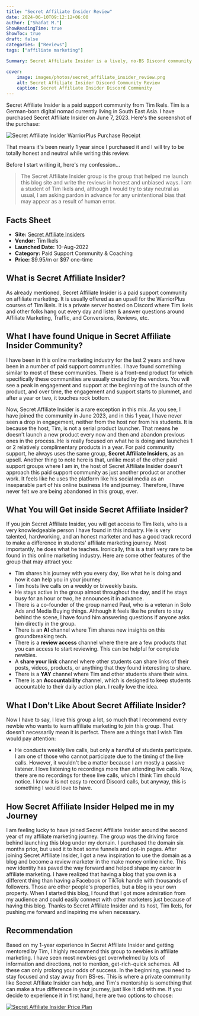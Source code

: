 ```yaml
---
title: "Secret Affiliate Insider Review"
date: 2024-06-10T09:12:12+06:00
author: ["Shafat M."]
ShowReadingTime: true
ShowToc: true
draft: false
categories: ["Reviews"]
tags: ["affiliate marketing"]

Summary: Secret Affiliate Insider is a lively, no-BS Discord community on affiliate marketing. It is a paid community where you can get great support from the vendor and fellow marketers. 

cover: 
    image: images/photos/secret_affiliate_insider_review.png
    alt: Secret Affiliate Insider Discord Community Review
    caption: Secret Affiliate Insider Discord Community
---
```

Secret Affiliate Insider is a paid support community from Tim Ikels. Tim is a German-born digital nomad currently living in South East Asia. I have purchased Secret Affiliate Insider on June 7, 2023. Here's the screenshot of the purchase:

![Secret Affiliate Insider WarriorPlus Purchase Receipt](/images/screenshots/secret_affiliate_insider_purchase_receipt.png "Secret Affiliate Insider Purchased on 07 June 2023")

That means it's been nearly 1 year since I purchased it and I will try to be totally honest and neutral while writing this review. 

Before I start writing it, here's my confession...

> The Secret Affiliate Insider group is the group that helped me launch this blog site and write the reviews in honest and unbiased ways. I am a student of Tim Ikels and, although I would try to stay neutral as usual, I am asking pardon in advance for any unintentional bias that may appear as a result of human error.

## Facts Sheet
- **Site:** [Secret Affiliate Insiders](https://secretaffiliateinsider.com/shafat)
- **Vendor:** Tim Ikels
- **Launched Date:** 10-Aug-2022
- **Category:** Paid Support Community & Coaching
- **Price:** $9.95/m or $97 one-time

## What is Secret Affiliate Insider?

As already mentioned, Secret Affiliate Insider is a paid support community on affiliate marketing. It is usually offered as an upsell for the WarriorPlus courses of Tim Ikels. It is a private server hosted on Discord where Tim Ikels and other folks hang out every day and listen & answer questions around Affiliate Marketing, Traffic, and Conversions, Reviews, etc.

## What I have found Unique in Secret Affiliate Insider Community?
I have been in this online marketing industry for the last 2 years and have been in a number of paid support communities. I have found something similar to most of these communities. There is a front-end product for which specifically these communities are usually created by the vendors. You will see a peak in engagement and support at the beginning of the launch of the product, and over time, the engagement and support starts to plummet, and after a year or two, it touches rock bottom.

Now, Secret Affiliate Insider is a rare exception in this mix. As you see, I have joined the community in June 2023, and in this 1 year, I have never seen a drop in engagement, neither from the host nor from his students. It is because the host, Tim, is not a serial product launcher. That means he doesn't launch a new product every now and then and abandon previous ones in the process. He is really focused on what he is doing and launches 1 or 2 relatively complimentary products in a year. For paid community support, he always uses the same group, **Secret Affiliate Insiders**, as an upsell. Another thing to note here is that, unlike most of the other paid support groups where I am in, the host of Secret Affiliate Insider doesn't approach this paid support community as just another product or another work. It feels like he uses the platform like his social media as an inseparable part of his online business life and journey. Therefore, I have never felt we are being abandoned in this group, ever.

## What You will Get inside Secret Affiliate Insider?
If you join Secret Affiliate Insider, you will get access to Tim Ikels, who is a very knowledgeable person I have found in this industry. He is very talented, hardworking, and an honest marketer and has a good track record to make a difference in students' affiliate marketing journey. Most importantly, he does what he teaches. Ironically, this is a trait very rare to be found in this online marketing industry. Here are some other features of the group that may attract you:

- Tim shares his journey with you every day, like what he is doing and how it can help you in your journey.
- Tim hosts live calls on a weekly or biweekly basis.
- He stays active in the group almost throughout the day, and if he stays busy for an hour or two, he announces it in advance.
- There is a co-founder of the group named Paul, who is a veteran in Solo Ads and Media Buying things. Although it feels like he prefers to stay behind the scene, I have found him answering questions if anyone asks him directly in the group.
- There is an **AI** channel where Tim shares new insights on this groundbreaking tech.
- There is a **review access** channel where there are a few products that you can access to start reviewing. This can be helpful for complete newbies.
- A **share your link** channel where other students can share links of their posts, videos, products, or anything that they found interesting to share.
- There is a **YAY** channel where Tim and other students share their wins.
- There is an **Accountability** channel, which is designed to keep students accountable to their daily action plan. I really love the idea.

## What I Don't Like About Secret Affiliate Insider?
Now I have to say, I love this group a lot, so much that I recommend every newbie who wants to learn affiliate marketing to join this group. That doesn't necessarily mean it is perfect. There are a things that I wish Tim would pay attention:

- He conducts weekly live calls, but only a handful of students participate. I am one of those who cannot participate due to the timing of the live calls. However, it wouldn't be a matter because I am mostly a passive listener. I love listening to recordings more than attending live calls. Now, there are no recordings for these live calls, which I think Tim should notice. I know it is not easy to record Discord calls, but anyway, this is something I would love to have.

## How Secret Affiliate Insider Helped me in my Journey
I am feeling lucky to have joined Secret Affiliate Insider around the second year of my affiliate marketing journey. The group was the driving force behind launching this blog under my domain. I purchased the domain six months prior, but used it to host some funnels and opt-in pages. After joining Secret Affiliate Insider, I got a new inspiration to use the domain as a blog and become a review marketer in the make money online niche. This new identity has paved the way forward and helped shape my career in affiliate marketing. I have realized that having a blog that you own is a different thing than having a Facebook or TikTok handle with thousands of followers. Those are other people's properties, but a blog is your own property. When I started this blog, I found that I got more admiration from my audience and could easily connect with other marketers just because of having this blog. Thanks to Secret Affiliate Insider and its host, Tim Ikels, for pushing me forward and inspiring me when necessary.

## Recommendation
Based on my 1-year experience in Secret Affiliate Insider and getting mentored by Tim, I highly recommend this group to newbies in affiliate marketing. I have seen most newbies get overwhelmed by lots of information and directions, not to mention, get-rich-quick schemes. All these can only prolong your odds of success. In the beginning, you need to stay focused and stay away from BS-es. This is where a private community like Secret Affiliate Insider can help, and Tim's mentorship is something that can make a true difference in your journey, just like it did with me. If you decide to experience it in first hand, here are two options to choose:

[![Secret Affiliate Insider Price Plan](/images/screenshots/secret_affiliate_insiders_plans.png)](https://secretaffiliateinsider.com/shafat)

